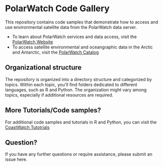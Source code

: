 # PolarWatch Code Gallery

This repository contains code samples that demonstrate how to access and use environmental satellite data from the PolarWatch data server. 

* To learn about PolarWatch services and data access, visit the [PolarWatch Website](https://polarwatch.noaa.gov)
* To access satellite environmental and oceangraphic data in the Arctic and Antarctic, visit the [PolarWatch Catalog](https://polarwatch.noaa.gov/catalog/sort.php)


## Organizational structure

The repository is organized into a directory structure and categorized by topics. Within each topic, you'll find folders dedicated to different languages, such as R and Python. The organization might vary among topics, especially if additional resources are required.

## More Tutorials/Code samples?
For additional code samples and tutorials in R and Python, you can visit the [CoastWatch Tutotrials](https://github.com/coastwatch-training/CoastWatch-Tutorials)

## Question?

If you have any further questions or require assistance, please submit an issue here.



